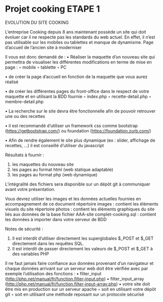 # Projet cooking ETAPE 1
EVOLUTION DU SITE COOKING

L’entreprise Cooking depuis 8 ans maintenant possède un site qui doit évoluer car il ne respecte pas les standards du web actuel. En effet, il n’est pas utilisable sur les mobiles ou tablettes et manque de dynamisme.
Page d’accueil de l’ancien site à moderniser

Il vous est donc demandé de :
• Réaliser la maquette d’un nouveau site qui permettra de visualiser les différentes modifications en terme de mise en page :
  ◦ mobile
  ◦ tablette
  ◦ PC
  
• de créer la page d’accueil en fonction de la maquette que vous aurez réalisé

• de créer les différentes pages du front-office dans le respect de votre maquette et en utilisant la BDD fournie
  ◦ index.php
  ◦ recette-detail.php
  ◦ membre-detail.php
  
• La recherche sur le site devra être fonctionnelle afin de pouvoir retrouver une ou des recettes

• il est recommandé d’utiliser un framework css comme bootstrap (https://getbootstrap.com/) ou foundation (https://foundation.zurb.com/)

• Afin de rendre également le site plus dynamique (ex : slider, affichage de recettes, …) il est conseillé d’utiliser du javascript

Résultats à fournir :
1. les maquettes du nouveau site
2. les pages au format html (web statique adaptable)
3. les pages au format php (web dynamique)

L’intégralité des fichiers sera disponible sur un dépôt git à communiquer avant votre présentation.

Vous devrez utiliser les images et les données actuelles fournies en accompagnement de ce document
répertoire images : contient les éléments visuels du site 
répertoire photos : contient les éléments graphiques du site liés aux données de la base
fichier AAA-site complet-cooking.sql : contient les données à importer dans votre serveur de BDD

Notes de sécurité :
1. Il est interdit d’utiliser directement les superglobales $_POST et $_GET directement dans
les requêtes SQL.
2. Il est interdit de passer directement les valeurs de $_POST et $_GET à des variables PHP

Il ne faut jamais faire confiance aux données provenant d’un navigateur et chaque données arrivant sur un serveur web doit être vérifiée avec par exemple l’utilisation des fonctions :
• filter_input (http://php.net/manual/fr/function.filter-input.php)
• filter_input_array (http://php.net/manual/fr/function.filter-input-array.php)
• votre site doit être mis en production sur un serveur apache
  ◦ soit en utilisant votre dépôt git
  ◦ soit en utilisant une méthode reposant sur un protocole sécurisé
